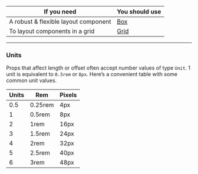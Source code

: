 | If you need                          | You should use         |
| ------------------------------------ | ---------------------- |
| A robust & flexible layout component | [Box](/#/Layout/Box)   |
| To layout components in a grid       | [Grid](/#/Layout/Grid) |

---

### Units

Props that affect length or offset often accept number values of type `Unit`. 1 unit is equivalent to `0.5rem` or `8px`. Here’s a convenient table with some common unit values.

| Units | Rem     | Pixels |
| ----- | ------- | ------ |
| 0.5   | 0.25rem | 4px    |
| 1     | 0.5rem  | 8px    |
| 2     | 1rem    | 16px   |
| 3     | 1.5rem  | 24px   |
| 4     | 2rem    | 32px   |
| 5     | 2.5rem  | 40px   |
| 6     | 3rem    | 48px   |
